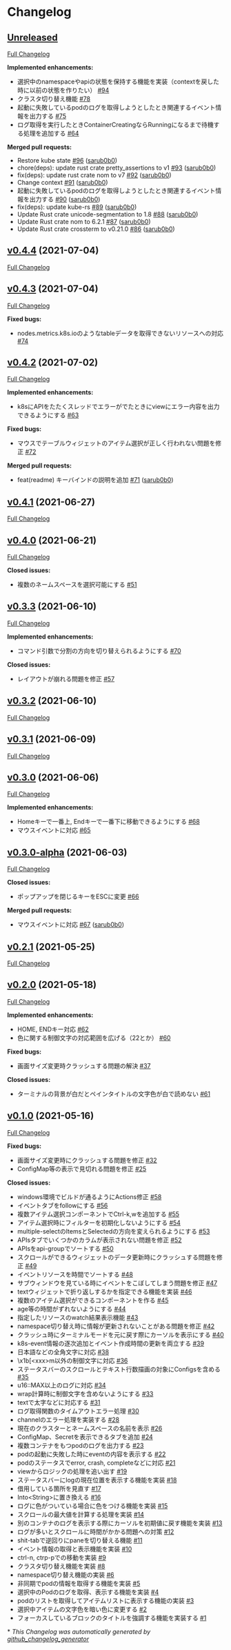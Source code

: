 # Changelog

## [Unreleased](https://github.com/sarub0b0/kubetui/tree/HEAD)

[Full Changelog](https://github.com/sarub0b0/kubetui/compare/v0.4.4...HEAD)

**Implemented enhancements:**

- 選択中のnamespaceやapiの状態を保持する機能を実装（contextを戻した時に以前の状態を作りたい） [\#94](https://github.com/sarub0b0/kubetui/issues/94)
- クラスタ切り替え機能 [\#78](https://github.com/sarub0b0/kubetui/issues/78)
- 起動に失敗しているpodのログを取得しようとしたとき関連するイベント情報を出力する [\#75](https://github.com/sarub0b0/kubetui/issues/75)
- ログ取得を実行したときContainerCreatingならRunningになるまで待機する処理を追加する [\#64](https://github.com/sarub0b0/kubetui/issues/64)

**Merged pull requests:**

- Restore kube state [\#96](https://github.com/sarub0b0/kubetui/pull/96) ([sarub0b0](https://github.com/sarub0b0))
- chore\(deps\): update rust crate pretty\_assertions to v1 [\#93](https://github.com/sarub0b0/kubetui/pull/93) ([sarub0b0](https://github.com/sarub0b0))
- fix\(deps\): update rust crate nom to v7 [\#92](https://github.com/sarub0b0/kubetui/pull/92) ([sarub0b0](https://github.com/sarub0b0))
- Change context [\#91](https://github.com/sarub0b0/kubetui/pull/91) ([sarub0b0](https://github.com/sarub0b0))
- 起動に失敗しているpodのログを取得しようとしたとき関連するイベント情報を出力する [\#90](https://github.com/sarub0b0/kubetui/pull/90) ([sarub0b0](https://github.com/sarub0b0))
- fix\(deps\): update kube-rs [\#89](https://github.com/sarub0b0/kubetui/pull/89) ([sarub0b0](https://github.com/sarub0b0))
- Update Rust crate unicode-segmentation to 1.8 [\#88](https://github.com/sarub0b0/kubetui/pull/88) ([sarub0b0](https://github.com/sarub0b0))
- Update Rust crate nom to 6.2.1 [\#87](https://github.com/sarub0b0/kubetui/pull/87) ([sarub0b0](https://github.com/sarub0b0))
- Update Rust crate crossterm to v0.21.0 [\#86](https://github.com/sarub0b0/kubetui/pull/86) ([sarub0b0](https://github.com/sarub0b0))

## [v0.4.4](https://github.com/sarub0b0/kubetui/tree/v0.4.4) (2021-07-04)

[Full Changelog](https://github.com/sarub0b0/kubetui/compare/v0.4.3...v0.4.4)

## [v0.4.3](https://github.com/sarub0b0/kubetui/tree/v0.4.3) (2021-07-04)

[Full Changelog](https://github.com/sarub0b0/kubetui/compare/v0.4.2...v0.4.3)

**Fixed bugs:**

- nodes.metrics.k8s.ioのようなtableデータを取得できないリソースへの対応 [\#74](https://github.com/sarub0b0/kubetui/issues/74)

## [v0.4.2](https://github.com/sarub0b0/kubetui/tree/v0.4.2) (2021-07-02)

[Full Changelog](https://github.com/sarub0b0/kubetui/compare/v0.4.1...v0.4.2)

**Implemented enhancements:**

- k8sにAPIをたたくスレッドでエラーがでたときにviewにエラー内容を出力できるようにする [\#63](https://github.com/sarub0b0/kubetui/issues/63)

**Fixed bugs:**

- マウスでテーブルウィジェットのアイテム選択が正しく行われない問題を修正 [\#72](https://github.com/sarub0b0/kubetui/issues/72)

**Merged pull requests:**

- feat\(readme\) キーバインドの説明を追加 [\#71](https://github.com/sarub0b0/kubetui/pull/71) ([sarub0b0](https://github.com/sarub0b0))

## [v0.4.1](https://github.com/sarub0b0/kubetui/tree/v0.4.1) (2021-06-27)

[Full Changelog](https://github.com/sarub0b0/kubetui/compare/v0.4.0...v0.4.1)

## [v0.4.0](https://github.com/sarub0b0/kubetui/tree/v0.4.0) (2021-06-21)

[Full Changelog](https://github.com/sarub0b0/kubetui/compare/v0.3.3...v0.4.0)

**Closed issues:**

- 複数のネームスペースを選択可能にする [\#51](https://github.com/sarub0b0/kubetui/issues/51)

## [v0.3.3](https://github.com/sarub0b0/kubetui/tree/v0.3.3) (2021-06-10)

[Full Changelog](https://github.com/sarub0b0/kubetui/compare/v0.3.2...v0.3.3)

**Implemented enhancements:**

- コマンド引数で分割の方向を切り替えられるようにする [\#70](https://github.com/sarub0b0/kubetui/issues/70)

**Closed issues:**

- レイアウトが崩れる問題を修正 [\#57](https://github.com/sarub0b0/kubetui/issues/57)

## [v0.3.2](https://github.com/sarub0b0/kubetui/tree/v0.3.2) (2021-06-10)

[Full Changelog](https://github.com/sarub0b0/kubetui/compare/v0.3.1...v0.3.2)

## [v0.3.1](https://github.com/sarub0b0/kubetui/tree/v0.3.1) (2021-06-09)

[Full Changelog](https://github.com/sarub0b0/kubetui/compare/v0.3.0...v0.3.1)

## [v0.3.0](https://github.com/sarub0b0/kubetui/tree/v0.3.0) (2021-06-06)

[Full Changelog](https://github.com/sarub0b0/kubetui/compare/v0.3.0-alpha...v0.3.0)

**Implemented enhancements:**

- Homeキーで一番上, Endキーで一番下に移動できるようにする [\#68](https://github.com/sarub0b0/kubetui/issues/68)
- マウスイベントに対応 [\#65](https://github.com/sarub0b0/kubetui/issues/65)

## [v0.3.0-alpha](https://github.com/sarub0b0/kubetui/tree/v0.3.0-alpha) (2021-06-03)

[Full Changelog](https://github.com/sarub0b0/kubetui/compare/v0.2.1...v0.3.0-alpha)

**Closed issues:**

- ポップアップを閉じるキーをESCに変更 [\#66](https://github.com/sarub0b0/kubetui/issues/66)

**Merged pull requests:**

- マウスイベントに対応 [\#67](https://github.com/sarub0b0/kubetui/pull/67) ([sarub0b0](https://github.com/sarub0b0))

## [v0.2.1](https://github.com/sarub0b0/kubetui/tree/v0.2.1) (2021-05-25)

[Full Changelog](https://github.com/sarub0b0/kubetui/compare/v0.2.0...v0.2.1)

## [v0.2.0](https://github.com/sarub0b0/kubetui/tree/v0.2.0) (2021-05-18)

[Full Changelog](https://github.com/sarub0b0/kubetui/compare/v0.1.0...v0.2.0)

**Implemented enhancements:**

- HOME, ENDキー対応 [\#62](https://github.com/sarub0b0/kubetui/issues/62)
- 色に関する制御文字の対応範囲を広げる（22とか） [\#60](https://github.com/sarub0b0/kubetui/issues/60)

**Fixed bugs:**

- 画面サイズ変更時クラッシュする問題の解決 [\#37](https://github.com/sarub0b0/kubetui/issues/37)

**Closed issues:**

- ターミナルの背景が白だとペインタイトルの文字色が白で読めない [\#61](https://github.com/sarub0b0/kubetui/issues/61)

## [v0.1.0](https://github.com/sarub0b0/kubetui/tree/v0.1.0) (2021-05-16)

[Full Changelog](https://github.com/sarub0b0/kubetui/compare/d39f48c66deade9aee37680bcafb236752e06fc2...v0.1.0)

**Fixed bugs:**

- 画面サイズ変更時にクラッシュする問題を修正 [\#32](https://github.com/sarub0b0/kubetui/issues/32)
- ConfigMap等の表示で見切れる問題を修正 [\#25](https://github.com/sarub0b0/kubetui/issues/25)

**Closed issues:**

- windows環境でビルドが通るようにActions修正 [\#58](https://github.com/sarub0b0/kubetui/issues/58)
- イベントタブをfollowにする [\#56](https://github.com/sarub0b0/kubetui/issues/56)
- 複数アイテム選択コンポーネントでCtrl-k,wを追加する [\#55](https://github.com/sarub0b0/kubetui/issues/55)
- アイテム選択時にフィルターを初期化しないようにする [\#54](https://github.com/sarub0b0/kubetui/issues/54)
- multiple-selectのItemsとSelectedの方向を変えられるようにする [\#53](https://github.com/sarub0b0/kubetui/issues/53)
- APIsタブでいくつかのカラムが表示されない問題を修正 [\#52](https://github.com/sarub0b0/kubetui/issues/52)
- APIsをapi-groupでソートする [\#50](https://github.com/sarub0b0/kubetui/issues/50)
- スクロールができるウィジェットのデータ更新時にクラッシュする問題を修正 [\#49](https://github.com/sarub0b0/kubetui/issues/49)
- イベントリソースを時間でソートする [\#48](https://github.com/sarub0b0/kubetui/issues/48)
- サブウィンドウを見ている時にイベントをこぼしてしまう問題を修正 [\#47](https://github.com/sarub0b0/kubetui/issues/47)
- textウィジェットで折り返しするかを指定できる機能を実装 [\#46](https://github.com/sarub0b0/kubetui/issues/46)
- 複数のアイテム選択ができるコンポーネントを作る [\#45](https://github.com/sarub0b0/kubetui/issues/45)
- age等の時間がずれないようにする [\#44](https://github.com/sarub0b0/kubetui/issues/44)
- 指定したリソースのwatch結果表示機能 [\#43](https://github.com/sarub0b0/kubetui/issues/43)
- namespace切り替え時に情報が更新されないことがある問題を修正 [\#42](https://github.com/sarub0b0/kubetui/issues/42)
- クラッシュ時にターミナルモードを元に戻す際にカーソルを表示にする [\#40](https://github.com/sarub0b0/kubetui/issues/40)
- k8s-event情報の逐次追加とイベント作成時間の更新を両立する [\#39](https://github.com/sarub0b0/kubetui/issues/39)
- 日本語などの全角文字に対応 [\#38](https://github.com/sarub0b0/kubetui/issues/38)
- \x1b\[\<xxx\>m以外の制御文字に対応 [\#36](https://github.com/sarub0b0/kubetui/issues/36)
- ステータスバーのスクロールとテキスト行数描画の対象にConfigsを含める [\#35](https://github.com/sarub0b0/kubetui/issues/35)
- u16::MAX以上のログに対応 [\#34](https://github.com/sarub0b0/kubetui/issues/34)
- wrap計算時に制御文字を含めないようにする [\#33](https://github.com/sarub0b0/kubetui/issues/33)
- textで太字などに対応する [\#31](https://github.com/sarub0b0/kubetui/issues/31)
- ログ取得関数のタイムアウトエラー処理 [\#30](https://github.com/sarub0b0/kubetui/issues/30)
- channelのエラー処理を実装する [\#28](https://github.com/sarub0b0/kubetui/issues/28)
- 現在のクラスターとネームスペースの名前を表示 [\#26](https://github.com/sarub0b0/kubetui/issues/26)
- ConfigMap、Secretを表示できるタブを追加 [\#24](https://github.com/sarub0b0/kubetui/issues/24)
- 複数コンテナをもつpodのログを出力する [\#23](https://github.com/sarub0b0/kubetui/issues/23)
- podの起動に失敗した時にeventの内容を表示する [\#22](https://github.com/sarub0b0/kubetui/issues/22)
- podのステータスでerror, crash, completeなどに対応  [\#21](https://github.com/sarub0b0/kubetui/issues/21)
- viewからロジックの処理を追い出す [\#19](https://github.com/sarub0b0/kubetui/issues/19)
- ステータスバーにlogの現在位置を表示する機能を実装 [\#18](https://github.com/sarub0b0/kubetui/issues/18)
- 借用している箇所を見直す [\#17](https://github.com/sarub0b0/kubetui/issues/17)
- Into\<String\>に置き換える [\#16](https://github.com/sarub0b0/kubetui/issues/16)
- ログに色がついている場合に色をつける機能を実装 [\#15](https://github.com/sarub0b0/kubetui/issues/15)
- スクロールの最大値を計算する処理を実装 [\#14](https://github.com/sarub0b0/kubetui/issues/14)
- 別のコンテナのログを表示する際にカーソルを初期値に戻す機能を実装 [\#13](https://github.com/sarub0b0/kubetui/issues/13)
- ログが多いとスクロールに時間がかかる問題への対策 [\#12](https://github.com/sarub0b0/kubetui/issues/12)
- shit-tabで逆回りにpaneを切り替える機能 [\#11](https://github.com/sarub0b0/kubetui/issues/11)
- イベント情報の取得と表示機能を実装 [\#10](https://github.com/sarub0b0/kubetui/issues/10)
- ctrl-n, ctrp-pでの移動を実装 [\#9](https://github.com/sarub0b0/kubetui/issues/9)
- クラスタ切り替え機能を実装 [\#8](https://github.com/sarub0b0/kubetui/issues/8)
- namespace切り替え機能の実装 [\#6](https://github.com/sarub0b0/kubetui/issues/6)
- 非同期でpodの情報を取得する機能を実装 [\#5](https://github.com/sarub0b0/kubetui/issues/5)
- 選択中のPodのログを取得、表示する機能を実装 [\#4](https://github.com/sarub0b0/kubetui/issues/4)
- podのリストを取得してアイテムリストに表示する機能の実装 [\#3](https://github.com/sarub0b0/kubetui/issues/3)
- 選択中アイテムの文字色を暗い色に変更する [\#2](https://github.com/sarub0b0/kubetui/issues/2)
- フォーカスしているブロックのタイトルを強調する機能を実装する [\#1](https://github.com/sarub0b0/kubetui/issues/1)



\* *This Changelog was automatically generated by [github_changelog_generator](https://github.com/github-changelog-generator/github-changelog-generator)*
